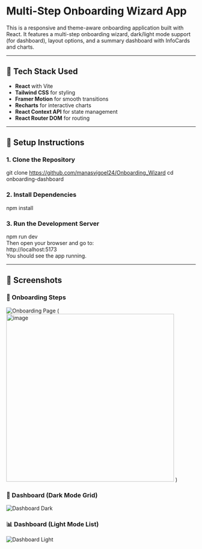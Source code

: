 # Multi-Step Onboarding Wizard App

This is a responsive and theme-aware onboarding application built with React. It features a multi-step onboarding wizard, dark/light mode support (for dashboard), layout options, and a summary dashboard with InfoCards and charts.

---

## 🔧 Tech Stack Used

- **React** with Vite
- **Tailwind CSS** for styling
- **Framer Motion** for smooth transitions
- **Recharts** for interactive charts
- **React Context API** for state management
- **React Router DOM** for routing

---

## 🚀 Setup Instructions

### 1. Clone the Repository

git clone https://github.com/manasvigoel24/Onboarding_Wizard
cd onboarding-dashboard

### 2. Install Dependencies
npm install

### 3. Run the Development Server
npm run dev <br>
Then open your browser and go to: <br>
http://localhost:5173 <br>
You should see the app running.


 ---
 
## 📸 Screenshots

### 📝 Onboarding Steps
![Onboarding Page](<img width="542" alt="Onboarding2" src="https://github.com/user-attachments/assets/a0d99451-0ad8-4ea2-a900-aaab2bd28f54" />)
(<img width="446" alt="image" src="https://github.com/user-attachments/assets/431b21a4-2c66-43c5-88b3-b2d77dc6ca54" />
)

### 🌙 Dashboard (Dark Mode Grid)
![Dashboard Dark](<img width="938" alt="image" src="https://github.com/user-attachments/assets/6b387650-4c98-4736-94de-aa889d774126" />
)

### 📊 Dashboard (Light Mode List)
![Dashboard Light](<img width="931" alt="image" src="https://github.com/user-attachments/assets/50d8f680-545a-4c4a-9fbe-db4b478fea68" />
)



